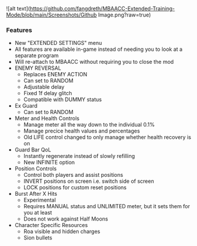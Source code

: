 ![alt text](https://github.com/fangdreth/MBAACC-Extended-Training-Mode/blob/main/Screenshots/Github Image.png?raw=true)

### Features

+ New "EXTENDED SETTINGS" menu
+ All features are available in-game instead of needing you to look at a separate program
+ Will re-attach to MBAACC without requiring you to close the mod
+ ENEMY REVERSAL
	+ Replaces ENEMY ACTION
	+ Can set to RANDOM
	+ Adjustable delay
	+ Fixed 1f delay glitch
	+ Compatible with DUMMY status
+ Ex Guard
	+ Can set to RANDOM
+ Meter and Health Controls
	+ Manage meter all the way down to the individual 0.1%
	+ Manage precice health values and percentages
	+ Old LIFE control changed to only manage whether health recovery is on
+ Guard Bar QoL
	+ Instantly regenerate instead of slowly refilling
	+ New INFINITE option
+ Position Controls
	+ Control both players and assist positions
	+ INVERT positions on screen i.e. switch side of screen
	+ LOCK positions for custom reset positions
+ Burst After X Hits
	+ Experimental
	+ Requires MANUAL status and UNLIMITED meter, but it sets them for you at least
	+ Does not work against Half Moons
+ Character Specific Resources
	+ Roa visible and hidden charges
	+ Sion bullets
